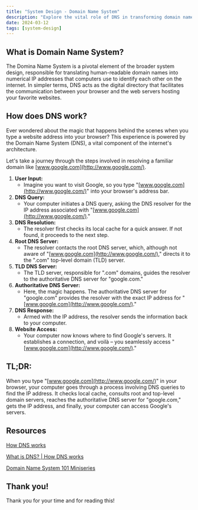 ```yaml
---
title: "System Design - Domain Name System"
description: "Explore the vital role of DNS in transforming domain names into IP addresses. Learn the process from typing to accessing websites on the internet"
date: 2024-03-12
tags: [system-design]
---
```


## What is Domain Name System?

The Domina Name System is a pivotal element of the broader system design, responsible for translating human-readable domain names into numerical IP addresses that computers use to identify each other on the internet. In simpler terms, DNS acts as the digital directory that facilitates the communication between your browser and the web servers hosting your favorite websites.

## How does DNS work?

Ever wondered about the magic that happens behind the scenes when you type a website address into your browser? This experience is powered by the Domain Name System (DNS), a vital component of the internet's architecture.

Let's take a journey through the steps involved in resolving a familiar domain like [www.google.com](http://www.google.com/).

1. **User Input:**
   - Imagine you want to visit Google, so you type "[www.google.com](http://www.google.com/)" into your browser's address bar.
2. **DNS Query:**
   - Your computer initiates a DNS query, asking the DNS resolver for the IP address associated with "[www.google.com](http://www.google.com/)."
3. **DNS Resolution:**
   - The resolver first checks its local cache for a quick answer. If not found, it proceeds to the next step.
4. **Root DNS Server:**
   - The resolver contacts the root DNS server, which, although not aware of "[www.google.com](http://www.google.com/)," directs it to the ".com" top-level domain (TLD) server.
5. **TLD DNS Server:**
   - The TLD server, responsible for ".com" domains, guides the resolver to the authoritative DNS server for "google.com."
6. **Authoritative DNS Server:**
   - Here, the magic happens. The authoritative DNS server for "google.com" provides the resolver with the exact IP address for "[www.google.com](http://www.google.com/)."
7. **DNS Response:**
   - Armed with the IP address, the resolver sends the information back to your computer.
8. **Website Access:**
   - Your computer now knows where to find Google's servers. It establishes a connection, and voilà – you seamlessly access "[www.google.com](http://www.google.com/)."

## TL;DR:

When you type "[www.google.com](http://www.google.com/)" in your browser, your computer goes through a process involving DNS queries to find the IP address. It checks local cache, consults root and top-level domain servers, reaches the authoritative DNS server for "google.com," gets the IP address, and finally, your computer can access Google's servers.

## Resources

[How DNS works](https://howdns.works/)

[What is DNS? | How DNS works](https://www.cloudflare.com/en-gb/learning/dns/what-is-dns/)

[Domain Name System 101 Miniseries](https://www.youtube.com/watch?v=zEmUuNFBgN8&list=PLTk5ZYSbd9MhMmOiPhfRJNW7bhxHo4q-K)

## Thank you!

Thank you for your time and for reading this!
